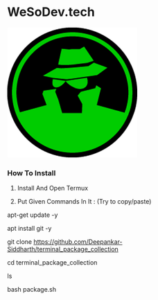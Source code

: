 # WeSoDev.tech
<a href="http://wesodev.tech">
<img src="WeSoDev.png" alt="WeSoDev">
</a><br>

### How To Install 

1. Install And Open Termux

2. Put Given Commands In It : (Try to copy/paste)

 apt-get update -y 

 apt install git -y

 git clone https://github.com/Deepankar-Siddharth/terminal_package_collection

 cd terminal_package_collection

 ls

 bash package.sh
